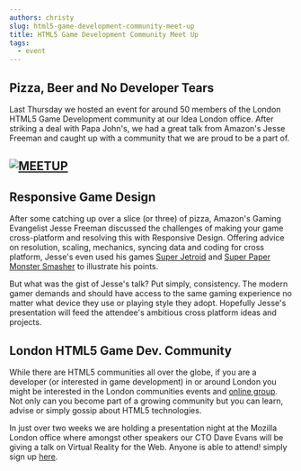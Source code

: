 ```yaml
---
authors: christy
slug: html5-game-development-community-meet-up
title: HTML5 Game Development Community Meet Up
tags:
  - event
---
```


## Pizza, Beer and No Developer Tears

Last Thursday we hosted an event for around 50 members of the London HTML5 Game Development community at our Idea London office. After striking a deal with Papa John's, we had a great talk from Amazon's Jesse Freeman and caught up with a community that we are proud to be a part of.

## [![MEETUP](/img/MEETUP.jpg)](/img/MEETUP.jpg)

## Responsive Game Design

After some catching up over a slice (or three) of pizza, Amazon's Gaming Evangelist Jesse Freeman discussed the challenges of making your game cross-platform and resolving this with Responsive Design. Offering advice on resolution, scaling, mechanics, syncing data and coding for cross platform, Jesse's even used his games [Super Jetroid](http://games.jessefreeman.com/super-jetroid/) and [Super Paper Monster Smasher](http://games.jessefreeman.com/super-paper-monster-smasher/) to illustrate his points.

But what was the gist of Jesse's talk? Put simply, consistency. The modern gamer demands and should have access to the same gaming experience no matter what device they use or playing style they adopt. Hopefully Jesse's presentation will feed the attendee's ambitious cross platform ideas and projects.

## London HTML5 Game Dev. Community

While there are HTML5 communities all over the globe, if you are a developer (or interested in game development) in or around London you might be interested in the London communities events and [online group](http://www.meetup.com/London-HTML5-Game-Developers/). Not only can you become part of a growing community but you can learn, advise or simply gossip about HTML5 technologies.

In just over two weeks we are holding a presentation night at the Mozilla London office where amongst other speakers our CTO Dave Evans will be giving a talk on Virtual Reality for the Web. Anyone is able to attend! simply sign up [here](http://www.meetup.com/London-HTML5-Game-Developers/events/211843442/).
